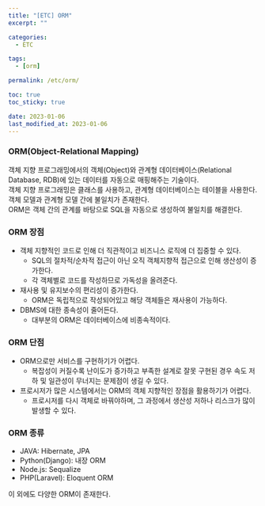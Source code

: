 ```yaml
---
title: "[ETC] ORM"
excerpt: ""

categories:
  - ETC

tags:
  - [orm]

permalink: /etc/orm/

toc: true
toc_sticky: true

date: 2023-01-06
last_modified_at: 2023-01-06
---
```


### ORM(Object-Relational Mapping)
객체 지향 프로그래밍에서의 객체(Object)와 관계형 데이터베이스(Relational Database, RDB)에 있는 데이터를 자동으로 매핑해주는 기술이다.<br>
객체 지향 프로그래밍은 클래스를 사용하고, 관계형 데이터베이스는 테이블을 사용한다.<br>
객체 모델과 관계형 모델 간에 불일치가 존재한다.<br>
ORM은 객체 간의 관계를 바탕으로 SQL을 자동으로 생성하여 불일치를 해결한다.

### ORM 장점
* 객체 지향적인 코드로 인해 더 직관적이고 비즈니스 로직에 더 집중할 수 있다.
    * SQL의 절차적/순차적 접근이 아닌 오직 객체지향적 접근으로 인해 생산성이 증가한다.
    * 각 객체별로 코드를 작성하므로 가독성을 올려준다.
* 재사용 및 유지보수의 편리성이 증가한다.
    * ORM은 독립적으로 작성되어있고 해당 객체들은 재사용이 가능하다.
* DBMS에 대한 종속성이 줄어든다.
    * 대부분의 ORM은 데이터베이스에 비종속적이다.

### ORM 단점
* ORM으로만 서비스를 구현하기가 어렵다.
    * 복잡성이 커질수록 난이도가 증가하고 부족한 설계로 잘못 구현된 경우 속도 저하 및 일관성이 무너지는 문제점이 생길 수 있다.
* 프로시저가 많은 시스템에서는 ORM의 객체 지향적인 장점을 활용하기가 어렵다.
    * 프로시저를 다시 객체로 바꿔야하며, 그 과정에서 생산성 저하나 리스크가 많이 발생할 수 있다.

### ORM 종류
* JAVA: Hibernate, JPA
* Python(Django): 내장 ORM
* Node.js: Sequalize
* PHP(Laravel): Eloquent ORM

이 외에도 다양한 ORM이 존재한다.